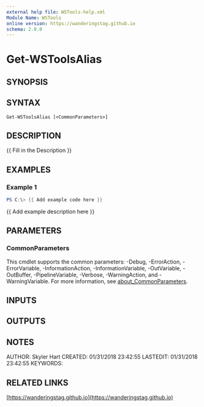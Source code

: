 ```yaml
---
external help file: WSTools-help.xml
Module Name: WSTools
online version: https://wanderingstag.github.io
schema: 2.0.0
---
```


# Get-WSToolsAlias

## SYNOPSIS

## SYNTAX

```
Get-WSToolsAlias [<CommonParameters>]
```

## DESCRIPTION
{{ Fill in the Description }}

## EXAMPLES

### Example 1
```powershell
PS C:\> {{ Add example code here }}
```

{{ Add example description here }}

## PARAMETERS

### CommonParameters
This cmdlet supports the common parameters: -Debug, -ErrorAction, -ErrorVariable, -InformationAction, -InformationVariable, -OutVariable, -OutBuffer, -PipelineVariable, -Verbose, -WarningAction, and -WarningVariable. For more information, see [about_CommonParameters](http://go.microsoft.com/fwlink/?LinkID=113216).

## INPUTS

## OUTPUTS

## NOTES
AUTHOR: Skyler Hart
CREATED: 01/31/2018 23:42:55
LASTEDIT: 01/31/2018 23:42:55
KEYWORDS:

## RELATED LINKS

[https://wanderingstag.github.io](https://wanderingstag.github.io)

